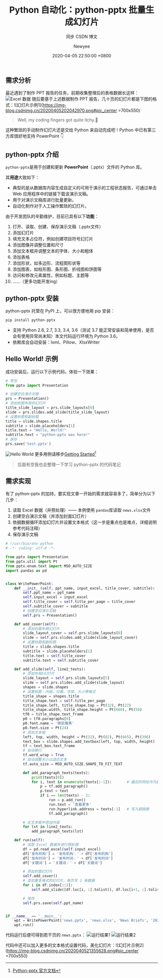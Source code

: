 ﻿---
layout:       post
title:        "Python 自动化：python-pptx 批量生成幻灯片"
subtitle:     "同步 CSDN 博文"
date:         2020-04-05 22:50:00 +0800
header-img:   "img/for-post/20200405-bg.jpg"
header-mask:  0.5
author:       "Newyee"
catalog:      true
tags:
    - Python
    - 办公自动化
    - 博文
---

## 需求分析
最近遇到了制作 PPT 报告的任务，前期收集整理后的表格数据长这样：
![Excel 数据](https://img-blog.csdnimg.cn/20200405200937688.png#pic_center)
随后要基于上述数据制作 PPT 报告，几十页的幻灯片都是下图的格式：![幻灯片示例1](https://img-blog.csdnimg.cn/20200405202042970.png#pic_center =700x550)
> Well, my coding fingers got quite itchy.:wave:

这种繁琐的手动制作幻灯片还是交给 Python 来自动完成吧！Python 中已有第三方库很好地支持 PowerPoint :point_down:

## python-pptx 介绍
```python-pptx```是用于创建和更新 **PowerPoint**（.pptx）文件的 Python 库。

其**用途**大致如下：
 - 典型的是从数据库内容生成自定义的可用于演示的工程状态报告，可通过单击 Web 应用程序中的链接下载该演示文稿。
 - 用于对演示文稿库进行批量更新。
 - 自动化制作对于人工操作繁琐的幻灯片。

由于开发团队的辛勤维护，目前已具有以下**功能**：
1. 打开、读取、创建、保存演示文稿（.pptx文件）
2. 添加幻灯片
3. 填充文本占位符，例如创建项目符号幻灯片
4. 添加图像并调整位置和尺寸
5. 添加文本框并调整文本的字体、大小和粗体
6. 添加表格
7. 添加形状，如多边形、流程图形状等
8. 添加图表，如柱形图、条形图、折线图和饼图等
9. 访问和修改元素属性，例如标题、主题等
10. ……（更多功能开发ing）


## python-pptx 安装
python-pptx 托管在 PyPI 上，可以很方便地用 pip 安装：
```python
pip install python-pptx
```
- 支持 Python 2.6, 2.7, 3.3, 3.4, 3.6（测试 3.7 能正常安装和简单使用，是否会有使用异常尚未知）本文代码运行环境为 Python 3.6。
- 依赖库会自动安装：lxml、Pillow、XlsxWriter

## Hello World! 示例
成功安装后，运行以下示例代码，体验一下效果：
```python
# 导包
from pptx import Presentation

# 创建空白演示文稿
prs = Presentation()
# 添加标题布局的幻灯片
title_slide_layout = prs.slide_layouts[0]
slide = prs.slides.add_slide(title_slide_layout)
# 设置标题和副标题
title = slide.shapes.title
subtitle = slide.placeholders[1]
title.text = "Hello, World!"
subtitle.text = "python-pptx was here!"
# 保存
prs.save('test.pptx')
```
![Hello World](https://img-blog.csdnimg.cn/20200405215019645.png#pic_center)
更多用例请移步[Getting Started](https://python-pptx.readthedocs.io/en/latest/user/quickstart.html)[^1]
>后面有空我也会整理一下学习 python-pptx 的代码笔记

[^1]: [Python-pptx 官方文档](https://python-pptx.readthedocs.io/en/latest/user/quickstart.html)

## 需求实现
有了 python-pptx 的加持，要实现文章一开始的需求就容易多了，简单分为以下几步：
1. 读取 Excel 数据（并预处理）—— 本例使用 ```pandas```库读取 ```news.xlsx```文件
2. 创建空白演示文稿（并添加封面幻灯片）
3. 依据数据循环添加幻灯片并设置文本格式（这一步是重点也是难点，详细说明参考代码注释）
4. 保存演示文稿

```python
# !/usr/bin/env python
# -*- coding: utf-8 -*-

from pptx import Presentation
from pptx.util import Pt
from pptx.enum.text import MSO_AUTO_SIZE
import pandas as pd


class WritePowerPoint:
    def __init__(self, ppt_name, input_excel, title_cover, subtitle):
        self.ppt_name = ppt_name
        self.input_excel = input_excel
        self.title_cover = self.title_per_page = title_cover
        self.subtitle_cover = subtitle
        # 创建空白演示文稿
        self.prs = Presentation()

    def add_cover(self):
        # 添加封面布局幻灯片
        slide_layout_cover = self.prs.slide_layouts[0]
        slide = self.prs.slides.add_slide(slide_layout_cover)
        # 设置标题和副标题
        title = slide.shapes.title
        subtitle = slide.placeholders[1]
        title.text = self.title_cover
        subtitle.text = self.subtitle_cover

    def add_slide(self, line2_texts):
        # 添加布局5幻灯片
        slide_layout = self.prs.slide_layouts[5]
        slide = self.prs.slides.add_slide(slide_layout)
        shapes = slide.shapes
        # 设置标题：内容、位置、字体、大小等格式
        title_shape = shapes.title
        title_shape.text = self.title_per_page
        title_shape.left, title_shape.top = Pt(32), Pt(22)
        title_shape.width, title_shape.height = Pt(660), Pt(50)
        tf0 = title_shape.text_frame
        p0 = tf0.paragraphs[0]
        p0.font.name = '微软雅黑'
        p0.font.size = Pt(24)
        # 添加文本框
        left, top, width, height = Pt(32), Pt(82), Pt(665), Pt(396)
        text_box = slide.shapes.add_textbox(left, top, width, height)
        tf = text_box.text_frame
        # 自动换行
        tf.word_wrap = True
        # 自动调整大小以适应文本
        tf.auto_size = MSO_AUTO_SIZE.SHAPE_TO_FIT_TEXT

        def add_paragraph_texts(texts):
            print(texts[0])
            for i, text in enumerate(texts[:-1]):       # 最后的网址作为超链接
                p = tf.add_paragraph()
                p.text = text
                if i == len(texts) - 2:
                    run = p.add_run()
                    run.text = '查看更多'
                    run.hyperlink.address = texts[-1]   # 写入超链接
                    tf.add_paragraph()

        # 在文本框中添加内容
        for lst in line2_texts:
            add_paragraph_texts(lst)

    def run(self):
        # 读取 Excel 数据并进行预处理
        df = pd.read_excel(self.input_excel)
        df['发布机构'] = '发布机构：' + df['发布机构']
        df['发布时间'] = '发布时间：' + df['发布时间']
        df['关键词'] = '关键词：' + df['关键词']

        # 添加封面幻灯片
        self.add_cover()
        # 添加重复格式的幻灯片，每页写 2 条数据
        for i in df.index[::2]:
            self.add_slide([df.loc[i, :].tolist(), df.loc[i+1, :].tolist()])

        # 保存
        self.prs.save(self.ppt_name)


if __name__ == '__main__':
    wpt = WritePowerPoint('news.pptx', 'news.xlsx', 'News Briefs', '2020/4/5')
    wpt.run()
```

代码运行后便可得到若干页的 ```news.pptx```：
![运行结果1](https://img-blog.csdnimg.cn/20200405215321432.png#pic_center)
![运行结果2](https://img-blog.csdnimg.cn/20200405214749346.png#pic_center)

代码中还可以加入更多的文本格式设置代码，美化幻灯片：![幻灯片示例2](https://img-blog.csdnimg.cn/2020040521355628.png#pic_center =700x550)
